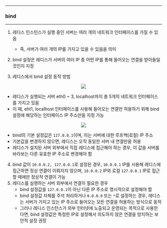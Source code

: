 -----
### bind
-----
1. 레디스 인스턴스가 실행 중인 서버는 여러 개의 네트워크 인터페이스를 가질 수 있음
   - 즉, 서버가 여러 개의 IP를 가지고 있을 수 있음을 의미

2. bind 설정은 레디스가 서버의 여러 IP 중 어떤 IP를 통해 들어오는 연결을 받아들일 것인지 지정
3. 레디스에서 bind 설정 동작 방법
<div align="center">
<img src="https://github.com/user-attachments/assets/9f571157-29ec-48be-bace-0751ee6f3c05">
</div>

   - 레디스가 실행되는 서버 eth0 ~ 3, localhost까지 총 5개의 네트워크 인터페이스를 가지고 있음
   - 이 때, eht1, localhost 인터페이스를 사용해 들어오는 연결만 허용하기 위해 bind 설정에 해당하는 인터페이스 IP 주소만을 지정 가능
<div align="center">
<img src="https://github.com/user-attachments/assets/d6753bee-ba35-4cca-ae56-c47b6e9cf544">
</div>

   - bind의 기본 설정값은 ```127.0.0.1```이며, 이는 서버에 대한 루프백(로컬) IP 주소
   - 기본값을 변경하지 않으면, 레디스는 오직 동일한 서버 내 연결만을 허용
   - 레디스가 설치된 서버 외부에서 직접 레디스에 접근해야 하는 경우, 이 값을 서버를 바라보는 다른 유효한 IP 주소로 변경해야 함

4. bind 값이 ```10.0.0.2, 127.0.0.1```로 설정된 경우, ```10.0.0.1``` IP를 사용해 레디스에 접근하면 정상 연결이 이뤄지지 않으며, ```10.0.0.2``` IP와 로컬 ```127.0.0.1``` IP로 접근할 때에만 정상적 연결이 가능
5. 레디스를 실행하는 서버 외부에서 연결이 필요한 경우
   - bind 설정값을 ```127.0.0.1```이 아닌 다른 IP 주소로 명시적으로 설정해야 함
   - bind 설정값 자체를 주석 처리하거나 ```0.0.0.0``` 또는 ```*```로 설정하는 경우, 레디스는 서버가 가지고 있는 IP 주소로 들어오는 모든 연결을 허용하는 방식으로 동작
   - 그러나 레디스 인스턴스가 외부 인터넷에 노출되고 운영되는 목적으로 사용한다면, bind 설정값은 특정한 IP로 설정해서 의도하지 않은 연결을 방지하는 보안적 설정 권장
